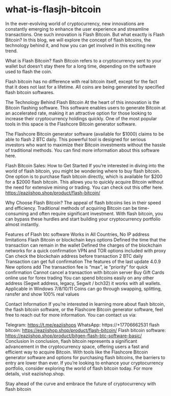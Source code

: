 # what-is-flasjh-bitcoin
In the ever-evolving world of cryptocurrency, new innovations are constantly emerging to enhance the user experience and streamline transactions. One such innovation is Flash Bitcoin. But what exactly is Flash Bitcoin? In this blog, we will explore the concept of flash bitcoins, the technology behind it, and how you can get involved in this exciting new trend.

What is Flash Bitcoin? flash Bitcoin refers to a cryptocurrency sent to your wallet but doesn’t stay there for a long time, depending on the software used to flash the coin.

Flash bitcoin has no difference with real bitcoin itself, except for the fact that it does not last for a lifetime. All coins are being generated by specified flash bitcoin softwares.

The Technology Behind Flash Bitcoin At the heart of this innovation is the Bitcoin flashing software. This software enables users to generate Bitcoin at an accelerated rate, making it an attractive option for those looking to increase their cryptocurrency holdings quickly. One of the most popular tools in this space is the Flashcore Bitcoin generator software.

The Flashcore Bitcoin generator software (available for $1000) claims to be able to flash 2 BTC daily. This powerful tool is designed for serious investors who want to maximize their Bitcoin investments without the hassle of traditional methods. You can find more information about this software here.

Flash Bitcoin Sales: How to Get Started If you’re interested in diving into the world of flash bitcoin, you might be wondering where to buy flash bitcoin. One option is to purchase flash bitcoin directly, which is available for $200 for a $2000 flash bitcoin. This allows you to quickly acquire Bitcoin without the need for extensive mining or trading. You can check out this offer here. https://eaziishop.shop/product/flash-bitcoin/

Why Choose Flash Bitcoin? The appeal of flash bitcoins lies in their speed and efficiency. Traditional methods of acquiring Bitcoin can be time-consuming and often require significant investment. With flash bitcoin, you can bypass these hurdles and start building your cryptocurrency portfolio almost instantly.

Features of Flash btc software Works in All Countries, No IP address limitations Flash Bitcoin or blockchain keys options Defined the time that the transaction can remain in the wallet Defined the charges of the blockchain networks for a quick confirmation VPN and TOR options included with proxy Can check the blockchain address before transaction 2 BTC daily Transaction can get full confirmation The features of the last update 4.0.9 New options add The transaction fee is “max”, ie “priority” for quick confirmation Cannot cancel a transaction with bitcoin server Buy Gift Cards online use for forex trading You can spend bitcoins easily on any other address (Segwit address, legacy, Segwit / bch32) it works with all wallets. Applicable in Windows 7/8/10/11 Coins can go through swapping, splitting, ransfer and show 100% real values

Contact Information If you’re interested in learning more about flash bitcoin, the flash bitcoin software, or the Flashcore Bitcoin generator software, feel free to reach out for more information. You can contact us via:

Telegram: https://t.me/eaziishops WhatsApp: https://+17706662531 flash bitcoin: https://eaziishop.shop/product/flash-bitcoin/ Flash bitcoin software: https://eaziishop.shop/product/bitgen-flash-btc-software-basic/ Conclusion In conclusion, flash bitcoin represents a significant advancement in the cryptocurrency space, offering users a fast and efficient way to acquire Bitcoin. With tools like the Flashcore Bitcoin generator software and options for purchasing flash bitcoins, the barriers to entry are lower than ever. If you’re looking to enhance your cryptocurrency portfolio, consider exploring the world of flash bitcoin today. For more details, visit eaziishop.shop.

Stay ahead of the curve and embrace the future of cryptocurrency with flash bitcoin
